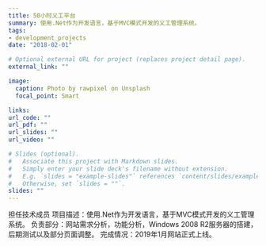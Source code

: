 ```yaml
---
title: 50小时义工平台
summary: 使用.Net作为开发语言，基于MVC模式开发的义工管理系统。
tags:
- development_projects
date: "2018-02-01"

# Optional external URL for project (replaces project detail page).
external_link: ""

image:
  caption: Photo by rawpixel on Unsplash
  focal_point: Smart

links:
url_code: ""
url_pdf: ""
url_slides: ""
url_video: ""

# Slides (optional).
#   Associate this project with Markdown slides.
#   Simply enter your slide deck's filename without extension.
#   E.g. `slides = "example-slides"` references `content/slides/example-slides.md`.
#   Otherwise, set `slides = ""`.
slides: ""
---
```

担任技术成员
项目描述：使用.Net作为开发语言，基于MVC模式开发的义工管理系统。
负责部分：网站需求分析，功能分析，Windows 2008 R2服务器的搭建，后期测试以及部分页面调整。
完成情况：2019年1月网站正式上线。
